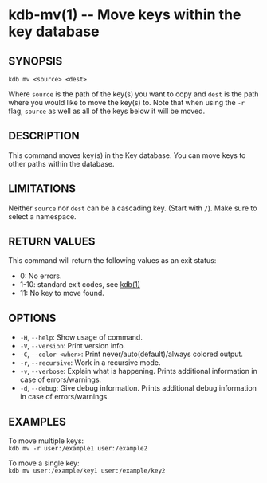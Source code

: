 # kdb-mv(1) -- Move keys within the key database

## SYNOPSIS

`kdb mv <source> <dest>`

Where `source` is the path of the key(s) you want to copy and `dest` is the path where you would like to move the key(s) to.
Note that when using the `-r` flag, `source` as well as all of the keys below it will be moved.

## DESCRIPTION

This command moves key(s) in the Key database.
You can move keys to other paths within the database.

## LIMITATIONS

Neither `source` nor `dest` can be a cascading key.
(Start with `/`).
Make sure to select a namespace.

## RETURN VALUES

This command will return the following values as an exit status:

- 0:
  No errors.
- 1-10:
  standard exit codes, see [kdb(1)](kdb.md)
- 11:
  No key to move found.

## OPTIONS

- `-H`, `--help`:
  Show usage of command.
- `-V`, `--version`:
  Print version info.
- `-C`, `--color <when>`:
  Print never/auto(default)/always colored output.
- `-r`, `--recursive`:
  Work in a recursive mode.
- `-v`, `--verbose`:
  Explain what is happening. Prints additional information in case of errors/warnings.
- `-d`, `--debug`:
  Give debug information. Prints additional debug information in case of errors/warnings.

## EXAMPLES

To move multiple keys:<br>
`kdb mv -r user:/example1 user:/example2`

To move a single key:<br>
`kdb mv user:/example/key1 user:/example/key2`
